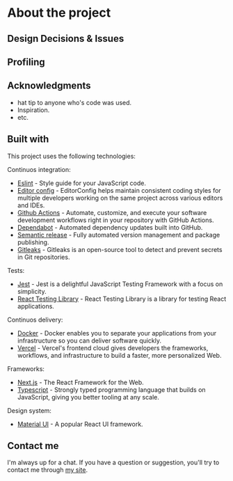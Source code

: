 # About the project

## Design Decisions & Issues

## Profiling

## Acknowledgments

- hat tip to anyone who's code was used.
- Inspiration.
- etc.

## Built with

This project uses the following technologies:

Continuos integration:

- [Eslint](https://eslint.org/) - Style guide for your JavaScript code.
- [Editor config](https://editorconfig.org/) - EditorConfig helps maintain consistent coding styles for multiple developers working on the same project across various editors and IDEs.
- [Github Actions](https://docs.github.com/en/actions) - Automate, customize, and execute your software development workflows right in your repository with GitHub Actions.
- [Dependabot](https://github.com/dependabot) - Automated dependency updates built into GitHub.
- [Semantic release](https://github.com/semantic-release) - Fully automated version management and package publishing.
- [Gitleaks](https://github.com/gitleaks/gitleaks) - Gitleaks is an open-source tool to detect and prevent secrets in Git repositories.

Tests:

- [Jest](https://jestjs.io/) - Jest is a delightful JavaScript Testing Framework with a focus on simplicity.
- [React Testing Library](https://testing-library.com/docs/react-testing-library/intro/) - React Testing Library is a library for testing React applications.

Continuos delivery:

- [Docker](https://www.docker.com/) - Docker enables you to separate your applications from your infrastructure so you can deliver software quickly.
- [Vercel](https://vercel.com/) - Vercel's frontend cloud gives developers the frameworks, workflows, and infrastructure to build a faster, more personalized Web.

Frameworks:

- [Next.js](https://nextjs.org/) - The React Framework for the Web.
- [Typescript](https://www.typescriptlang.org/) - Strongly typed programming language that builds on JavaScript, giving you better tooling at any scale.

Design system:

- [Material UI](https://material-ui.com/pt/) - A popular React UI framework.

## Contact me

I'm always up for a chat. If you have a question or suggestion, you'll try to contact me through [my site](https://yasminteles.com).
